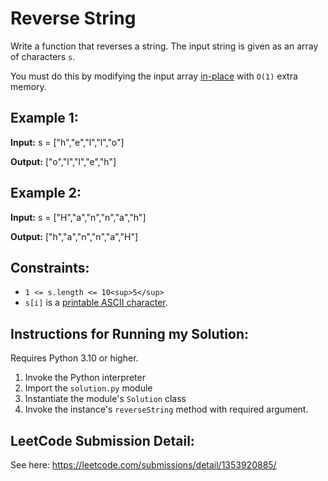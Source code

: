 # Reverse String

Write a function that reverses a string. The input string is given as an array
of characters `s`.

You must do this by modifying the input array [in-place](https://en.wikipedia.org/wiki/In-place_algorithm) with `O(1)` extra memory.

## Example 1:

**Input:** s = ["h","e","l","l","o"]

**Output:** ["o","l","l","e","h"]


## Example 2:

**Input:** s = ["H","a","n","n","a","h"]

**Output:** ["h","a","n","n","a","H"]


## Constraints:
* `1 <= s.length <= 10<sup>5</sup>`
* `s[i]` is a [printable ASCII character](https://en.wikipedia.org/wiki/ASCII#Printable_characters).

## Instructions for Running my Solution:
Requires Python 3.10 or higher.

1. Invoke the Python interpreter
2. Import the `solution.py` module
3. Instantiate the module's `Solution` class
4. Invoke the instance's `reverseString` method with required argument.

## LeetCode Submission Detail:
See here: https://leetcode.com/submissions/detail/1353920885/
